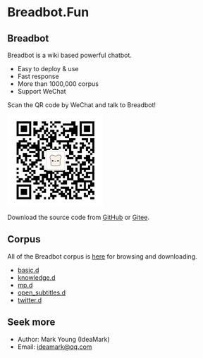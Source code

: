 # Breadbot.Fun


## Breadbot

Breadbot is a wiki based powerful chatbot.

* Easy to deploy & use
* Fast response
* More than 1000,000 corpus
* Support WeChat

Scan the QR code by WeChat and talk to Breadbot!

![QR](QR.jpg)

Download the source code from [GitHub](https://github.com/ideamark/breadbot) or [Gitee](https://gitee.com/ideamark/breadbot).


## Corpus

All of the Breadbot corpus is [here](https://github.com/ideamark/ideamark.github.io) for browsing and downloading.

* [basic.d](basic/index.md)
* [knowledge.d](knowledge/index.md)
* [mp.d](mp/index.md)
* [open_subtitles.d](open_subtitles/index.md)
* [twitter.d](twitter/index.md)

## Seek more

* Author: Mark Young (IdeaMark)
* Email: ideamark@qq.com
